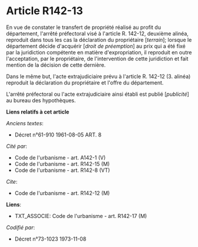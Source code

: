 # Article R142-13

En vue de constater le transfert de propriété réalisé au profit du département, l'arrêté préfectoral visé à l'article R.
142-12, deuxième alinéa, reproduit dans tous les cas la déclaration du propriétaire [*terrain*]; lorsque le département
décide d'acquérir [*droit de préemption*] au prix qui a été fixé par la juridiction compétente en matière d'expropriation, il
reproduit en outre l'acceptation, par le propriétaire, de l'intervention de cette juridiction et fait mention de la décision
de cette dernière.

Dans le même but, l'acte extrajudiciaire prévu à l'article R. 142-12 (3. alinéa) reproduit la déclaration du propriétaire et
l'offre du département.

L'arrêté préfectoral ou l'acte extrajudiciaire ainsi établi est publié [*publicité*] au bureau des hypothèques.

**Liens relatifs à cet article**

_Anciens textes_:

  - Décret n°61-910 1961-08-05 ART. 8

_Cité par_:

  - Code de l'urbanisme - art. A142-1 (V)
  - Code de l'urbanisme - art. R142-15 (M)
  - Code de l'urbanisme - art. R142-8 (VT)

_Cite_:

  - Code de l'urbanisme - art. R142-12 (M)

**Liens**:

  - TXT_ASSOCIE: Code de l'urbanisme - art. R142-17 (M)

_Codifié par_:

  - Décret n°73-1023 1973-11-08
